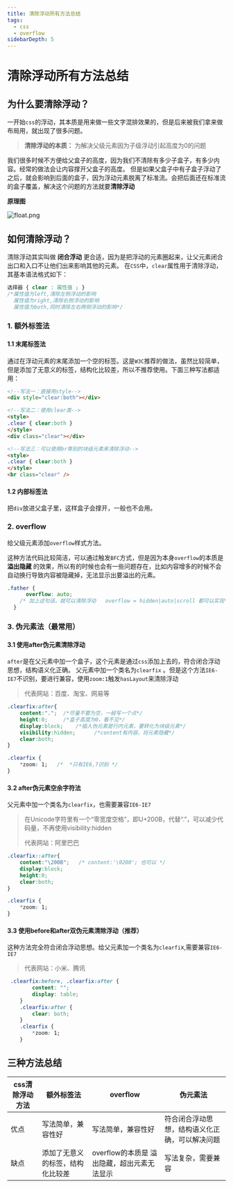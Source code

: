 ```yaml
---
title: 清除浮动所有方法总结
tags: 
  - css
  - overflow
sidebarDepth: 5
---
```

# 清除浮动所有方法总结

## 为什么要清除浮动？
一开始`css`的浮动，其本质是用来做一些文字混排效果的，但是后来被我们拿来做布局用，就出现了很多问题。

> **清除浮动的本质：**
> 为解决父级元素因为子级浮动引起高度为0的问题

我们很多时候不方便给父盒子的高度，因为我们不清除有多少子盒子，有多少内容。经常的做法会让内容撑开父盒子的高度。
但是如果父盒子中有子盒子浮动了之后，就会影响到后面的盒子，因为浮动元素脱离了标准流。会把后面还在标准流的盒子覆盖，解决这个问题的方法就要**清除浮动** 

**原理图**

![float.png](https://p3-juejin.byteimg.com/tos-cn-i-k3u1fbpfcp/d54b44c047494fbb9b53f023d99b9b1d~tplv-k3u1fbpfcp-zoom-1.image)



## 如何清除浮动？
清除浮动其实叫做 **闭合浮动** 更合适，因为是把浮动的元素圈起来，让父元素闭合出口和入口不让他们出来影响其他的元素。
在`CSS`中，`clear`属性用于清除浮动，其基本语法格式如下：
```css
选择器 { clear : 属性值 ; }
/*属性值为left,清除左侧浮动的影响
  属性值为right,清除右侧浮动的影响
  属性值为both,同时清除左右两侧浮动的影响*/
```

### 1. 额外标签法
#### 1.1 末尾标签法
通过在浮动元素的末尾添加一个空的标签。这是`W3C`推荐的做法，虽然比较简单，但是添加了无意义的标签，结构化比较差，所以不推荐使用。下面三种写法都适用：
```html
<!--写法一：直接用style-->
<div style="clear:both"></div>

<!--写法二：使用clear类-->
<style>
.clear { clear:both }
</style>
<div class="clear"></div>

<!--写法三：可以使用br等别的块级元素来清除浮动-->
<style>
.clear { clear:both }
</style>
<br class="clear" />
```

#### 1.2 内部标签法
把`div`放进父盒子里，这样盒子会撑开，一般也不会用。

### 2. overflow 
给父级元素添加`overflow`样式方法。

这种方法代码比较简洁，可以通过触发`BFC`方式，但是因为本身`overflow`的本质是 **溢出隐藏** 的效果，所以有的时候也会有一些问题存在，比如内容增多的时候不会自动换行导致内容被隐藏掉，无法显示出要溢出的元素。
```css
.father {
      overflow: auto;  
    /* 加上这句话，就可以清除浮动   overflow = hidden|auto|scroll 都可以实现*/
  }
```

### 3. 伪元素法（最常用）
#### 3.1 使用after伪元素清除浮动
`after`是在父元素中加一个盒子，这个元素是通过`css`添加上去的，符合闭合浮动思想，结构语义化正确。
父元素中加一个类名为`clearfix` 。但是这个方法`IE6-IE7`不识别，要进行兼容，使用`zoom:1`触发`hasLayout`来清除浮动

> 代表网站：百度、淘宝、网易等

```css
.clearfix:after{
    content:".";  /*尽量不要为空，一般写一个点*/
    height:0;     /*盒子高度为0，看不见*/
    display:block;    /*插入伪元素是行内元素，要转化为块级元素*/
    visibility:hidden;      /*content有内容，将元素隐藏*/
    clear:both;  
}

.clearfix {
    *zoom: 1;   /*  *只有IE6,7识别 */
}
```

#### 3.2 after伪元素空余字符法
父元素中加一个类名为`clearfix`，也需要兼容`IE6-IE7`

>在Unicode字符里有一个“零宽度空格”，即U+200B，代替“.”，可以减少代码量，不再使用visibility:hidden
>
> 代表网站：阿里巴巴

```css
.clearfix::after{
    content:"\200B";   /* content:'\0200'; 也可以 */
    display:block;
    height:0;
    clear:both;
}

.clearfix {
    *zoom: 1; 
}
```
#### 3.3 使用before和after双伪元素清除浮动（推荐）
这种方法完全符合闭合浮动思想。给父元素加一个类名为`clearfi`x,需要兼容`IE6-IE7`

> 代表网站：小米、腾讯

```css
 .clearfix:before, .clearfix:after {
        content: ""; 
        display: table;
    }
    .clearfix:after {
        clear: both;
    }
    .clearfix {
        *zoom: 1;
    }
```
## 三种方法总结

css清除浮动方法 | 额外标签法 | overflow | 伪元素法
---|---|---|---
优点 | 写法简单，兼容性好 | 写法简单，兼容性好 | 符合闭合浮动思想，结构语义化正确，可以解决问题
缺点 | 添加了无意义的标签，结构化比较差 | overflow的本质是 溢出隐藏，超出元素无法显示 | 写法复杂，需要兼容


<Vssue :options="{ locale: 'zh' }"/>